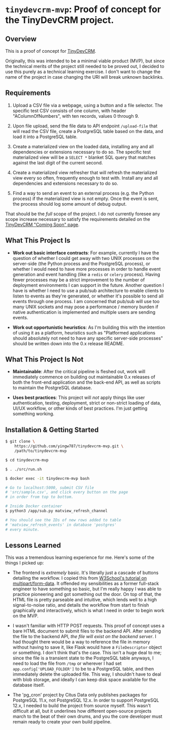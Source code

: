 # `tinydevcrm-mvp`: Proof of concept for the TinyDevCRM project.

## Overview

This is a proof of concept for [TinyDevCRM](https://tinydevcrm.com).

Originally, this was intended to be a minimal viable product (MVP), but since
the technical merits of the project still needed to be proved out, I decided to
use this purely as a technical learning exercise. I don't want to change the
name of the project in case changing the URI will break unknown backlinks.

## Requirements

1.  Upload a CSV file via a webpage, using a button and a file selector. The
    specific test CSV consists of one column, with header "AColumnOfNumbers",
    with ten records, values 0 through 9.

2.  Upon file upload, send the file data to API endpoint `/upload-file` that
    will read the CSV file, create a PostgreSQL table based on the data, and
    load it into a PostgreSQL table.

3.  Create a materialized view on the loaded data, installing any and all
    dependencies or extensions necessary to do so. The specific test
    materialized view will be a `SELECT *` blanket SQL query that matches
    against the last digit of the current second.

4.  Create a materialized view refresher that will refresh the materialized view
    every so often, frequently enough to test with. Install any and all
    dependencies and extensions necessary to do so.

5.  Find a way to send an event to an external process (e.g. the Python process)
    if the materialized view is not empty. Once the event is sent, the process
    should log some amount of debug output.

That should be the *full* scope of the project. I do not currently foresee any
scope increase necessary to satisfy the requirements detailed on the [TinyDevCRM
"Coming Soon" page](https://github.com/yingw787/tinydevcrm-comingsoon).

## What This Project Is

-   **Work out basic interface contracts**: For example, currently I have the
    question of whether I could get away with two UNIX processes on the
    server-side (the Python process and the PostgreSQL process), or whether I
    would need to have more processes in order to handle event generation and
    event handling (like a `redis` or `celery` process). Having fewer processes
    may be a strict improvement to the number of deployment environments I can
    support in the future. Another question I have is whether I need to use a
    pub/sub architecture to enable clients to listen to events as they're
    generated, or whether it's possible to send all events through one process.
    I am concerned that pub/sub will use too many UNIX sockets and may pose a
    performance / memory burden if native authentication is implemented and
    multiple users are sending events.

-   **Work out opportunistic heuristics**: As I'm building this with the
    intention of using it as a platform, heuristics such as "Platformed
    applications should absolutely not need to have any specific server-side
    processes" should be written down into the 0.x release README.

## What This Project Is Not

-   **Maintainable**: After the critical pipeline is fleshed out, work will
    immediately commence on building out maintainable 0.x releases of both the
    front-end application and the back-end API, as well as scripts to maintain
    the PostgreSQL database.

-   **Uses best practices**: This project will *not* apply things like
    user authentication, testing, deployment, strict or non-strict loading of
    data, UI/UX workflow, or other kinds of best practices. I'm just getting
    something working.

## Installation & Getting Started

```bash
$ git clone \
    https://github.com/yingw787/tinydevcrm-mvp.git \
    /path/to/tinydevcrm-mvp

$ cd tinydevcrm-mvp

$ . ./src/run.sh

$ docker exec -it tinydevcrm-mvp bash

# Go to localhost:5000, submit CSV file
# 'src/sample.csv', and click every button on the page
# in order from top to bottom.

# Inside Docker container
$ python3 /app/sub.py matview_refresh_channel

# You should see the IDs of new rows added to table
# 'matview_refresh_events' in database 'postgres'
# every minute.
```

## Lessons Learned

This was a tremendous learning experience for me. Here's some of the things I
picked up:

-   The frontend is *extremely* basic. It's literally just a cascade of buttons
    detailing the workflow. I copied this from [W3School's tutorial on
    multipart/form-data](https://www.w3schools.com/TAGs/tryit.asp?filename=tryhtml_form_enctype).
    It offended my sensibilities as a former full-stack engineer to have
    something so basic, but I'm really happy I was able to practice pioneering
    and got something out the door. On top of that, the HTML file is pretty
    parseable and intuitive, which lends well to a high signal-to-noise ratio,
    and details the workflow from start to finish graphically and interactively,
    which is what I need in order to begin work on the MVP.

-   I wasn't familiar with HTTP POST requests. This proof of concept uses a bare
    HTML document to submit files to the backend API. After sending the file to
    the backend API, *the file will exist on the backend server*. I had thought
    there would be a way to reference the file in memory without having to save
    it, like Flask would have a `FileDescriptor` object or something. I don't
    think that's the case. This isn't a huge deal to me; since the file is a
    transient state to the PostgreSQL table anyways, I need to load the file
    from `/tmp` or wherever I had set `app.config['UPLOAD_FOLDER']` to be to a
    PostgreSQL table, and then immediately delete the uploaded file. This way, I
    shouldn't have to deal with blob storage, and ideally I can keep disk space
    available for the database itself.

-   The 'pg_cron' project by Citus Data only publishes packages for PostgreSQL
    11.x, not PostgreSQL 12.x. In order to support PostgreSQL 12.x, I needed to
    build the project from source myself. This wasn't difficult at all, but it
    underlines how different open-source projects march to the beat of their own
    drums, and you the core developer must remain ready to create your own build
    pipeline.

